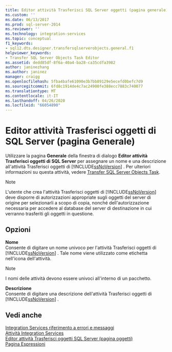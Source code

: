 ```yaml
---
title: Editor attività Trasferisci SQL Server oggetti (pagina generale) | Microsoft Docs
ms.custom: ''
ms.date: 06/13/2017
ms.prod: sql-server-2014
ms.reviewer: ''
ms.technology: integration-services
ms.topic: conceptual
f1_keywords:
- sql12.dts.designer.transfersqlserverobjects.general.f1
helpviewer_keywords:
- Transfer SQL Server Objects Task Editor
ms.assetid: dedd85df-8f6a-40a4-ba28-ca35cdfa3982
author: janinezhang
ms.author: janinez
manager: craigg
ms.openlocfilehash: 5fba4bafe61090e3b7bb89129e5ecefd0befc7d9
ms.sourcegitcommit: 6fd8c1914de4c7ac24900fe388ecc7883c740077
ms.translationtype: MT
ms.contentlocale: it-IT
ms.lasthandoff: 04/26/2020
ms.locfileid: "66054890"
---
```

# <a name="transfer-sql-server-objects-task-editor-general-page"></a>Editor attività Trasferisci oggetti di SQL Server (pagina Generale)
  Utilizzare la pagina **Generale** della finestra di dialogo **Editor attività Trasferisci oggetti di SQL Server** per assegnare un nome e una descrizione all'attività Trasferisci oggetti di [!INCLUDE[ssNoVersion](../includes/ssnoversion-md.md)] . Per ulteriori informazioni su questa attività, vedere [Transfer SQL Server Objects Task](control-flow/transfer-sql-server-objects-task.md).  
  
> [!NOTE]  
>  L'utente che crea l'attività Trasferisci oggetti di [!INCLUDE[ssNoVersion](../includes/ssnoversion-md.md)] deve disporre di autorizzazioni appropriate sugli oggetti del server di origine per selezionarli a scopo di copia, nonché dell'autorizzazione necessaria per accedere al database del server di destinazione in cui verranno trasferiti gli oggetti in questione.  
  
## <a name="options"></a>Opzioni  
 **Nome**  
 Consente di digitare un nome univoco per l'attività Trasferisci oggetti di [!INCLUDE[ssNoVersion](../includes/ssnoversion-md.md)] . Tale nome viene utilizzato come etichetta nell'icona dell'attività.  
  
> [!NOTE]  
>  I nomi delle attività devono essere univoci all'interno di un pacchetto.  
  
 **Descrizione**  
 Consente di digitare una descrizione dell'attività Trasferisci oggetti di [!INCLUDE[ssNoVersion](../includes/ssnoversion-md.md)] .  
  
## <a name="see-also"></a>Vedi anche  
 [Integration Services riferimento a errori e messaggi](../../2014/integration-services/integration-services-error-and-message-reference.md)   
 [Attività Integration Services](control-flow/integration-services-tasks.md)   
 [Editor attività Trasferisci oggetti SQL Server &#40;pagina oggetti&#41;](../../2014/integration-services/transfer-sql-server-objects-task-editor-objects-page.md)   
 [Pagina Espressioni](expressions/expressions-page.md)  
  
  
